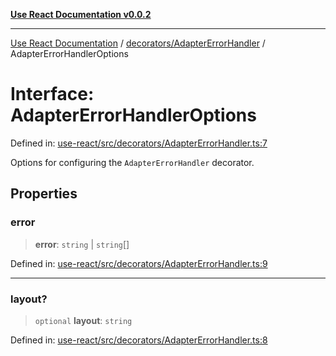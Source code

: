[**Use React Documentation v0.0.2**](../../../README.md)

***

[Use React Documentation](../../../modules.md) / [decorators/AdapterErrorHandler](../README.md) / AdapterErrorHandlerOptions

# Interface: AdapterErrorHandlerOptions

Defined in: [use-react/src/decorators/AdapterErrorHandler.ts:7](https://github.com/stonemjs/use-react/blob/27c0c592da81eceb639bfca4a4a8f24a448ad89c/src/decorators/AdapterErrorHandler.ts#L7)

Options for configuring the `AdapterErrorHandler` decorator.

## Properties

### error

> **error**: `string` \| `string`[]

Defined in: [use-react/src/decorators/AdapterErrorHandler.ts:9](https://github.com/stonemjs/use-react/blob/27c0c592da81eceb639bfca4a4a8f24a448ad89c/src/decorators/AdapterErrorHandler.ts#L9)

***

### layout?

> `optional` **layout**: `string`

Defined in: [use-react/src/decorators/AdapterErrorHandler.ts:8](https://github.com/stonemjs/use-react/blob/27c0c592da81eceb639bfca4a4a8f24a448ad89c/src/decorators/AdapterErrorHandler.ts#L8)
